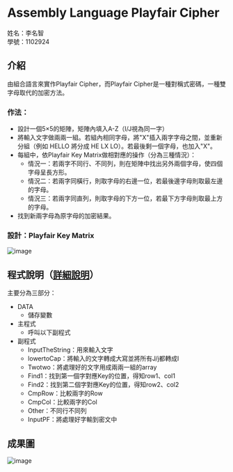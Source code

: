# Assembly Language Playfair Cipher
姓名：李名智  
學號：1102924  
## 介紹
   由組合語言來實作Playfair Cipher，而Playfair Cipher是一種對稱式密碼，一種雙字母取代的加密方法。
### 作法：
- 設計一個5×5的矩陣，矩陣內填入A-Z（I/J視為同一字）
- 將輸入文字做兩兩一組。若組內相同字母，將"X"插入兩字字母之間，並重新分組（例如  HELLO 將分成 HE LX LO）。若最後剩一個字母，也加入"X"。
- 每組中，依Playfair Key Matrix做相對應的操作（分為三種情況）：
  - 情況一：若兩字不同行、不同列，則在矩陣中找出另外兩個字母，使四個字母呈長方形。
  - 情況二：若兩字同橫行，則取字母的右邊一位，若最後邊字母則取最左邊的字母。
  - 情況三：若兩字同直列，則取字母的下方一位，若最下方字母則取最上方的字母。
- 找到新兩字母為原字母的加密結果。
### 設計：Playfair Key Matrix
![image](https://github.com/user-attachments/assets/7257e03f-b9ba-4223-9e7b-8e30753826a2)
## 程式說明（[詳細說明](https://github.com/MingChih123/AssemblyLanguage_PlayfairCipher/blob/main/Playfair%20Cipher%E7%A8%8B%E5%BC%8F%E8%AA%AA%E6%98%8E.pdf)）
主要分為三部分：  
- DATA  
   - 儲存變數
- 主程式  
   - 呼叫以下副程式
- 副程式  
   - InputTheString：用來輸入文字  
   - lowertoCap：將輸入的文字轉成大寫並將所有J/j都轉成I
   - Twotwo：將處理好的文字用成兩兩一組的array
   - Find1：找到第一個字對應Key的位置，得知row1、col1
   - Find2：找到第二個字對應Key的位置，得知row2、col2
   - CmpRow：比較兩字的Row
   - CmpCol：比較兩字的Col
   - Other：不同行不同列
   - InputPF：將處理好字輸到密文中

## 成果圖
![image](https://github.com/user-attachments/assets/c63e2c48-3e1b-4b50-acba-592cce923dbc)
